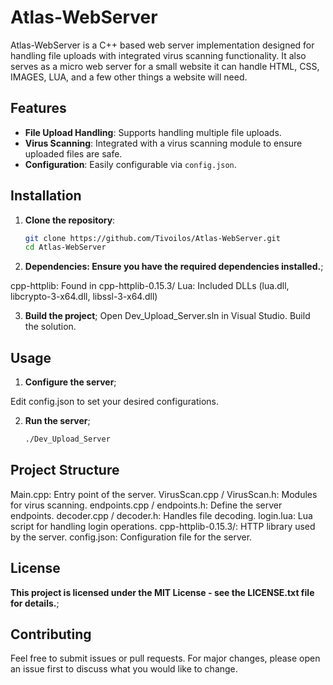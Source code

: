 # Atlas-WebServer

Atlas-WebServer is a C++ based web server implementation designed for handling file uploads with integrated virus scanning functionality. It also serves as a micro web server for a small website it can handle HTML, CSS, IMAGES, LUA, and a few other things a website will need. 

## Features
- **File Upload Handling**: Supports handling multiple file uploads.
- **Virus Scanning**: Integrated with a virus scanning module to ensure uploaded files are safe.
- **Configuration**: Easily configurable via `config.json`.

## Installation
1. **Clone the repository**:
   ```sh
   git clone https://github.com/Tivoilos/Atlas-WebServer.git
   cd Atlas-WebServer
2. **Dependencies: Ensure you have the required dependencies installed.**;


cpp-httplib: Found in cpp-httplib-0.15.3/
Lua: Included DLLs (lua.dll, libcrypto-3-x64.dll, libssl-3-x64.dll)

3. **Build the project**;
Open Dev_Upload_Server.sln in Visual Studio.
Build the solution.

## Usage
1. **Configure the server**;

Edit config.json to set your desired configurations.


2. **Run the server**;
   ```sh
   ./Dev_Upload_Server

## Project Structure
  Main.cpp: Entry point of the server.
  VirusScan.cpp / VirusScan.h: Modules for virus scanning.
  endpoints.cpp / endpoints.h: Define the server endpoints.
  decoder.cpp / decoder.h: Handles file decoding.
  login.lua: Lua script for handling login operations.
  cpp-httplib-0.15.3/: HTTP library used by the server.
  config.json: Configuration file for the server.

## License
**This project is licensed under the MIT License - see the LICENSE.txt file for details.**;

## Contributing
Feel free to submit issues or pull requests. For major changes, please open an issue first to discuss what you would like to change.




